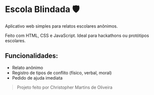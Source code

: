 # Escola Blindada 🛡️

Aplicativo web simples para relatos escolares anônimos.

Feito com HTML, CSS e JavaScript. Ideal para hackathons ou protótipos escolares.

## Funcionalidades:
- Relato anônimo
- Registro de tipos de conflito (físico, verbal, moral)
- Pedido de ajuda imediata

> Projeto feito por Christopher Martins de Oliveira 
